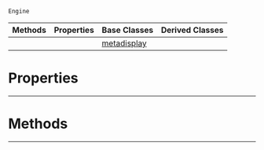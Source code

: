 `Engine`

|Methods|Properties|Base Classes|Derived Classes|
|---|---|---|---|
| | |[metadisplay](https://github.com/ArendDanielek/ZeroDocsTest/blob/master/code_reference/class_reference/metadisplay.markdown)| |


 #  Properties


---  
 #  Methods


---  
 
  
  
  
  
  
  
  

 